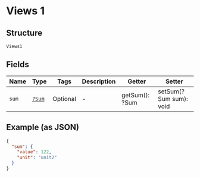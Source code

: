 
# Views 1

## Structure

`Views1`

## Fields

| Name | Type | Tags | Description | Getter | Setter |
|  --- | --- | --- | --- | --- | --- |
| `sum` | [`?Sum`](../../doc/models/sum.md) | Optional | - | getSum(): ?Sum | setSum(?Sum sum): void |

## Example (as JSON)

```json
{
  "sum": {
    "value": 122,
    "unit": "unit2"
  }
}
```

